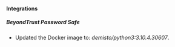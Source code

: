 #### Integrations
##### BeyondTrust Password Safe
- Updated the Docker image to: *demisto/python3:3.10.4.30607*.
